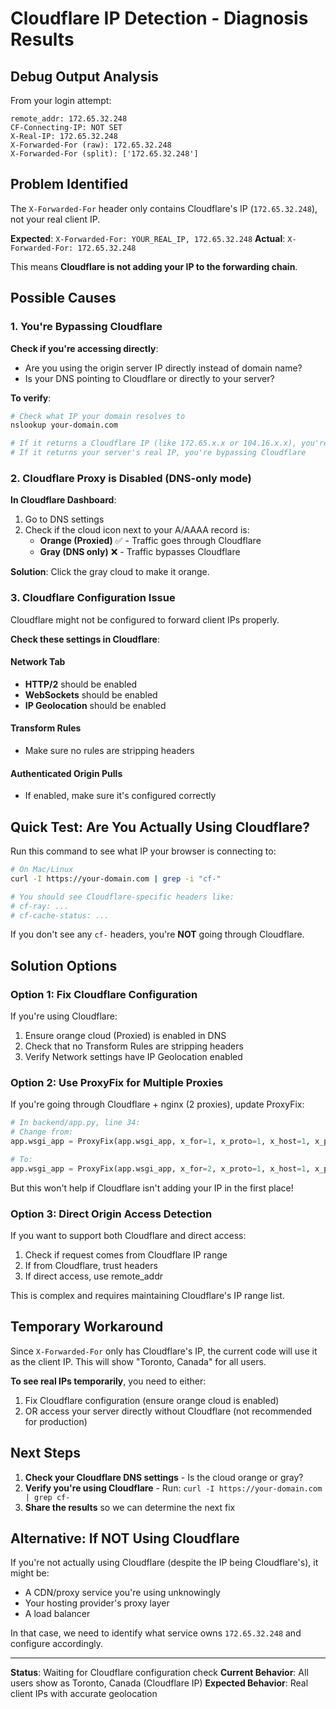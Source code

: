 # Cloudflare IP Detection - Diagnosis Results

## Debug Output Analysis

From your login attempt:
```
remote_addr: 172.65.32.248
CF-Connecting-IP: NOT SET
X-Real-IP: 172.65.32.248
X-Forwarded-For (raw): 172.65.32.248
X-Forwarded-For (split): ['172.65.32.248']
```

## Problem Identified

The `X-Forwarded-For` header only contains Cloudflare's IP (`172.65.32.248`), not your real client IP.

**Expected**: `X-Forwarded-For: YOUR_REAL_IP, 172.65.32.248`
**Actual**: `X-Forwarded-For: 172.65.32.248`

This means **Cloudflare is not adding your IP to the forwarding chain**.

## Possible Causes

### 1. You're Bypassing Cloudflare

**Check if you're accessing directly**:
- Are you using the origin server IP directly instead of domain name?
- Is your DNS pointing to Cloudflare or directly to your server?

**To verify**:
```bash
# Check what IP your domain resolves to
nslookup your-domain.com

# If it returns a Cloudflare IP (like 172.65.x.x or 104.16.x.x), you're using Cloudflare
# If it returns your server's real IP, you're bypassing Cloudflare
```

### 2. Cloudflare Proxy is Disabled (DNS-only mode)

**In Cloudflare Dashboard**:
1. Go to DNS settings
2. Check if the cloud icon next to your A/AAAA record is:
   - **Orange (Proxied)** ✅ - Traffic goes through Cloudflare
   - **Gray (DNS only)** ❌ - Traffic bypasses Cloudflare

**Solution**: Click the gray cloud to make it orange.

### 3. Cloudflare Configuration Issue

Cloudflare might not be configured to forward client IPs properly.

**Check these settings in Cloudflare**:

#### Network Tab
- **HTTP/2** should be enabled
- **WebSockets** should be enabled
- **IP Geolocation** should be enabled

#### Transform Rules
- Make sure no rules are stripping headers

#### Authenticated Origin Pulls
- If enabled, make sure it's configured correctly

## Quick Test: Are You Actually Using Cloudflare?

Run this command to see what IP your browser is connecting to:

```bash
# On Mac/Linux
curl -I https://your-domain.com | grep -i "cf-"

# You should see Cloudflare-specific headers like:
# cf-ray: ...
# cf-cache-status: ...
```

If you don't see any `cf-` headers, you're **NOT** going through Cloudflare.

## Solution Options

### Option 1: Fix Cloudflare Configuration

If you're using Cloudflare:
1. Ensure orange cloud (Proxied) is enabled in DNS
2. Check that no Transform Rules are stripping headers
3. Verify Network settings have IP Geolocation enabled

### Option 2: Use ProxyFix for Multiple Proxies

If you're going through Cloudflare + nginx (2 proxies), update ProxyFix:

```python
# In backend/app.py, line 34:
# Change from:
app.wsgi_app = ProxyFix(app.wsgi_app, x_for=1, x_proto=1, x_host=1, x_port=1)

# To:
app.wsgi_app = ProxyFix(app.wsgi_app, x_for=2, x_proto=1, x_host=1, x_port=1)
```

But this won't help if Cloudflare isn't adding your IP in the first place!

### Option 3: Direct Origin Access Detection

If you want to support both Cloudflare and direct access:

1. Check if request comes from Cloudflare IP range
2. If from Cloudflare, trust headers
3. If direct access, use remote_addr

This is complex and requires maintaining Cloudflare's IP range list.

## Temporary Workaround

Since `X-Forwarded-For` only has Cloudflare's IP, the current code will use it as the client IP. This will show "Toronto, Canada" for all users.

**To see real IPs temporarily**, you need to either:
1. Fix Cloudflare configuration (ensure orange cloud is enabled)
2. OR access your server directly without Cloudflare (not recommended for production)

## Next Steps

1. **Check your Cloudflare DNS settings** - Is the cloud orange or gray?
2. **Verify you're using Cloudflare** - Run: `curl -I https://your-domain.com | grep cf-`
3. **Share the results** so we can determine the next fix

## Alternative: If NOT Using Cloudflare

If you're not actually using Cloudflare (despite the IP being Cloudflare's), it might be:
- A CDN/proxy service you're using unknowingly
- Your hosting provider's proxy layer
- A load balancer

In that case, we need to identify what service owns `172.65.32.248` and configure accordingly.

---

**Status**: Waiting for Cloudflare configuration check
**Current Behavior**: All users show as Toronto, Canada (Cloudflare IP)
**Expected Behavior**: Real client IPs with accurate geolocation
